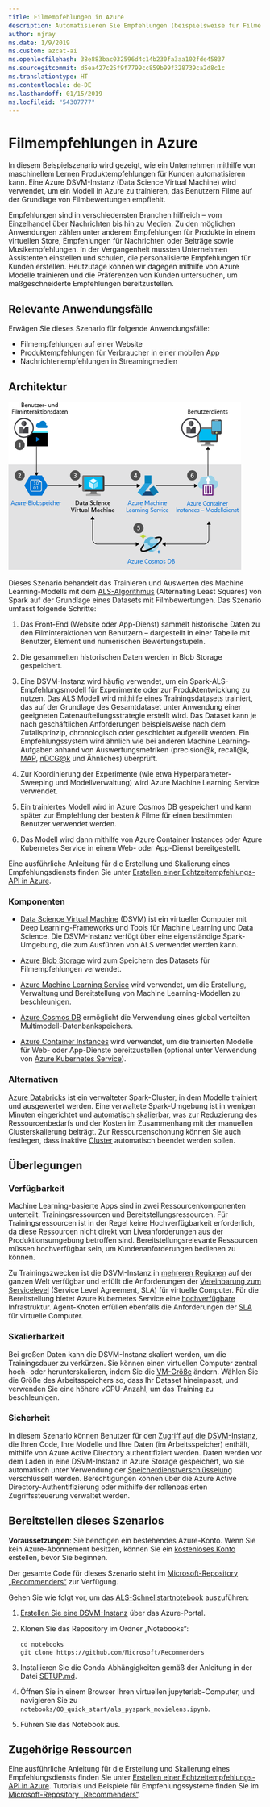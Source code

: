 ```yaml
---
title: Filmempfehlungen in Azure
description: Automatisieren Sie Empfehlungen (beispielsweise für Filme oder Produkte) unter Verwendung von maschinellem Lernen und einer Azure DSVM-Instanz (Data Science Virtual Machine), um ein Modell in Azure zu trainieren.
author: njray
ms.date: 1/9/2019
ms.custom: azcat-ai
ms.openlocfilehash: 38e883bac032596d4c14b230fa3aa102fde45837
ms.sourcegitcommit: d5ea427c25f9f7799cc859b99f328739ca2d8c1c
ms.translationtype: HT
ms.contentlocale: de-DE
ms.lasthandoff: 01/15/2019
ms.locfileid: "54307777"
---
```

# <a name="movie-recommendations-on-azure"></a>Filmempfehlungen in Azure

In diesem Beispielszenario wird gezeigt, wie ein Unternehmen mithilfe von maschinellem Lernen Produktempfehlungen für Kunden automatisieren kann. Eine Azure DSVM-Instanz (Data Science Virtual Machine) wird verwendet, um ein Modell in Azure zu trainieren, das Benutzern Filme auf der Grundlage von Filmbewertungen empfiehlt.

Empfehlungen sind in verschiedensten Branchen hilfreich – vom Einzelhandel über Nachrichten bis hin zu Medien. Zu den möglichen Anwendungen zählen unter anderem Empfehlungen für Produkte in einem virtuellen Store, Empfehlungen für Nachrichten oder Beiträge sowie Musikempfehlungen. In der Vergangenheit mussten Unternehmen Assistenten einstellen und schulen, die personalisierte Empfehlungen für Kunden erstellen. Heutzutage können wir dagegen mithilfe von Azure Modelle trainieren und die Präferenzen von Kunden untersuchen, um maßgeschneiderte Empfehlungen bereitzustellen.

## <a name="relevant-use-cases"></a>Relevante Anwendungsfälle

Erwägen Sie dieses Szenario für folgende Anwendungsfälle:

* Filmempfehlungen auf einer Website
* Produktempfehlungen für Verbraucher in einer mobilen App
* Nachrichtenempfehlungen in Streamingmedien

## <a name="architecture"></a>Architektur

![Architektur eines Machine Learning-Modells zum Trainieren von Filmempfehlungen][architecture]

Dieses Szenario behandelt das Trainieren und Auswerten des Machine Learning-Modells mit dem [ALS-Algorithmus][als] (Alternating Least Squares) von Spark auf der Grundlage eines Datasets mit Filmbewertungen. Das Szenario umfasst folgende Schritte:

1. Das Front-End (Website oder App-Dienst) sammelt historische Daten zu den Filminteraktionen von Benutzern – dargestellt in einer Tabelle mit Benutzer, Element und numerischen Bewertungstupeln.

2. Die gesammelten historischen Daten werden in Blob Storage gespeichert.

3. Eine DSVM-Instanz wird häufig verwendet, um ein Spark-ALS-Empfehlungsmodell für Experimente oder zur Produktentwicklung zu nutzen. Das ALS Modell wird mithilfe eines Trainingsdatasets trainiert, das auf der Grundlage des Gesamtdataset unter Anwendung einer geeigneten Datenaufteilungsstrategie erstellt wird. Das Dataset kann je nach geschäftlichen Anforderungen beispielsweise nach dem Zufallsprinzip, chronologisch oder geschichtet aufgeteilt werden. Ein Empfehlungssystem wird ähnlich wie bei anderen Machine Learning-Aufgaben anhand von Auswertungsmetriken (precision\@*k*, recall\@*k*, [MAP][map], [nDCG\@k][ndcg] und Ähnliches) überprüft.

4. Zur Koordinierung der Experimente (wie etwa Hyperparameter-Sweeping und Modellverwaltung) wird Azure Machine Learning Service verwendet.

5. Ein trainiertes Modell wird in Azure Cosmos DB gespeichert und kann später zur Empfehlung der besten *k* Filme für einen bestimmten Benutzer verwendet werden.

6. Das Modell wird dann mithilfe von Azure Container Instances oder Azure Kubernetes Service in einem Web- oder App-Dienst bereitgestellt.

Eine ausführliche Anleitung für die Erstellung und Skalierung eines Empfehlungsdiensts finden Sie unter [Erstellen einer Echtzeitempfehlungs-API in Azure][ref-arch].

### <a name="components"></a>Komponenten

* [Data Science Virtual Machine][dsvm] (DSVM) ist ein virtueller Computer mit Deep Learning-Frameworks und Tools für Machine Learning und Data Science. Die DSVM-Instanz verfügt über eine eigenständige Spark-Umgebung, die zum Ausführen von ALS verwendet werden kann.

* [Azure Blob Storage][blob] wird zum Speichern des Datasets für Filmempfehlungen verwendet.

* [Azure Machine Learning Service][mls] wird verwendet, um die Erstellung, Verwaltung und Bereitstellung von Machine Learning-Modellen zu beschleunigen.

* [Azure Cosmos DB][cosmosdb] ermöglicht die Verwendung eines global verteilten Multimodell-Datenbankspeichers.

* [Azure Container Instances][aci] wird verwendet, um die trainierten Modelle für Web- oder App-Dienste bereitzustellen (optional unter Verwendung von [Azure Kubernetes Service][aks]).

### <a name="alternatives"></a>Alternativen

[Azure Databricks][databricks] ist ein verwalteter Spark-Cluster, in dem Modelle trainiert und ausgewertet werden. Eine verwaltete Spark-Umgebung ist in wenigen Minuten eingerichtet und [automatisch skalierbar][autoscale], was zur Reduzierung des Ressourcenbedarfs und der Kosten im Zusammenhang mit der manuellen Clusterskalierung beiträgt. Zur Ressourcenschonung können Sie auch festlegen, dass inaktive [Cluster][clusters] automatisch beendet werden sollen.

## <a name="considerations"></a>Überlegungen

### <a name="availability"></a>Verfügbarkeit

Machine Learning-basierte Apps sind in zwei Ressourcenkomponenten unterteilt: Trainingsressourcen und Bereitstellungsressourcen. Für Trainingsressourcen ist in der Regel keine Hochverfügbarkeit erforderlich, da diese Ressourcen nicht direkt von Liveanforderungen aus der Produktionsumgebung betroffen sind. Bereitstellungsrelevante Ressourcen müssen hochverfügbar sein, um Kundenanforderungen bedienen zu können.

Zu Trainingszwecken ist die DSVM-Instanz in [mehreren Regionen][regions] auf der ganzen Welt verfügbar und erfüllt die Anforderungen der [Vereinbarung zum Servicelevel][sla] (Service Level Agreement, SLA) für virtuelle Computer. Für die Bereitstellung bietet Azure Kubernetes Service eine [hochverfügbare][ha] Infrastruktur. Agent-Knoten erfüllen ebenfalls die Anforderungen der [SLA][sla-aks] für virtuelle Computer.

### <a name="scalability"></a>Skalierbarkeit

Bei großen Daten kann die DSVM-Instanz skaliert werden, um die Trainingsdauer zu verkürzen. Sie können einen virtuellen Computer zentral hoch- oder herunterskalieren, indem Sie die [VM-Größe][vm-size] ändern. Wählen Sie die Größe des Arbeitsspeichers so, dass Ihr Dataset hineinpasst, und verwenden Sie eine höhere vCPU-Anzahl, um das Training zu beschleunigen.

### <a name="security"></a>Sicherheit

In diesem Szenario können Benutzer für den [Zugriff auf die DSVM-Instanz][dsvm-id], die Ihren Code, Ihre Modelle und Ihre Daten (im Arbeitsspeicher) enthält, mithilfe von Azure Active Directory authentifiziert werden. Daten werden vor dem Laden in eine DSVM-Instanz in Azure Storage gespeichert, wo sie automatisch unter Verwendung der [Speicherdienstverschlüsselung][storage-security] verschlüsselt werden. Berechtigungen können über die Azure Active Directory-Authentifizierung oder mithilfe der rollenbasierten Zugriffssteuerung verwaltet werden.

## <a name="deploy-this-scenario"></a>Bereitstellen dieses Szenarios

**Voraussetzungen**: Sie benötigen ein bestehendes Azure-Konto. Wenn Sie kein Azure-Abonnement besitzen, können Sie ein [kostenloses Konto][free] erstellen, bevor Sie beginnen.

Der gesamte Code für dieses Szenario steht im [Microsoft-Repository „Recommenders“][github] zur Verfügung.

Gehen Sie wie folgt vor, um das [ALS-Schnellstartnotebook][notebook] auszuführen:

1. [Erstellen Sie eine DSVM-Instanz][dsvm-ubuntu] über das Azure-Portal.

2. Klonen Sie das Repository im Ordner „Notebooks“:

    ```shell
    cd notebooks
    git clone https://github.com/Microsoft/Recommenders
    ```

3. Installieren Sie die Conda-Abhängigkeiten gemäß der Anleitung in der Datei [SETUP.md][setup].

4. Öffnen Sie in einem Browser Ihren virtuellen jupyterlab-Computer, und navigieren Sie zu `notebooks/00_quick_start/als_pyspark_movielens.ipynb`.

5. Führen Sie das Notebook aus.

## <a name="related-resources"></a>Zugehörige Ressourcen

Eine ausführliche Anleitung für die Erstellung und Skalierung eines Empfehlungsdiensts finden Sie unter [Erstellen einer Echtzeitempfehlungs-API in Azure][ref-arch]. Tutorials und Beispiele für Empfehlungssysteme finden Sie im [Microsoft-Repository „Recommenders“][github].

[architecture]: ./media/architecture-movie-recommender.png
[aci]: /azure/container-instances/container-instances-overview
[aad]: /azure/active-directory-b2c/active-directory-b2c-overview
[aks]: /azure/aks/intro-kubernetes
[als]: https://spark.apache.org/docs/latest/ml-collaborative-filtering.html
[autoscale]: https://docs.azuredatabricks.net/user-guide/clusters/sizing.html#autoscaling
[blob]: /azure/storage/blobs/storage-blobs-introduction
[clusters]: https://docs.azuredatabricks.net/user-guide/clusters/configure.html
[cosmosdb]: /azure/cosmos-db/introduction
[databricks]: /azure/azure-databricks/what-is-azure-databricks
[dsvm]: /azure/machine-learning/data-science-virtual-machine/overview
[dsvm-id]: /azure/machine-learning/data-science-virtual-machine/dsvm-common-identity
[dsvm-ubuntu]: /azure/machine-learning/data-science-virtual-machine/dsvm-ubuntu-intro
[free]: https://azure.microsoft.com/free/?WT.mc_id=A261C142F
[github]: https://github.com/Microsoft/Recommenders
[ha]: /azure/aks/container-service-quotas
[map]: https://en.wikipedia.org/wiki/Evaluation_measures_(information_retrieval)
[mls]: /azure/machine-learning/service/
[n-tier]: /azure/architecture/reference-architectures/n-tier/n-tier-cassandra
[ndcg]: https://en.wikipedia.org/wiki/Discounted_cumulative_gain
[notebook]: https://github.com/Microsoft/Recommenders/notebooks/00_quick_start/als_pyspark_movielens.ipynb
[ref-arch]: /azure/architecture/reference-architectures/ai/real-time-recommendation
[regions]: https://azure.microsoft.com/en-us/global-infrastructure/services/?products=virtual-machines&regions=all
[resiliency]: /azure/architecture/resiliency/
[sec-docs]: /azure/security/
[setup]: https://github.com/Microsoft/Recommenders/blob/master/SETUP.md%60
[sla]: https://azure.microsoft.com/en-us/support/legal/sla/virtual-machines/v1_8/
[sla-aks]: https://azure.microsoft.com/en-us/support/legal/sla/kubernetes-service/v1_0/
[storage-security]: /azure/storage/common/storage-service-encryption
[vm-size]: /azure/virtual-machines/virtual-machines-linux-change-vm-size

